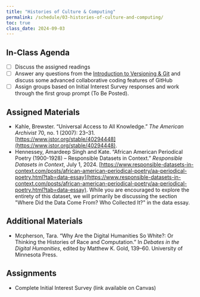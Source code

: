 ```yaml
---
title: "Histories of Culture & Computing"
permalink: /schedule/03-histories-of-culture-and-computing/
toc: true
class_date: 2024-09-03
---
```


## In-Class Agenda

- [ ] Discuss the assigned readings
- [ ] Answer any questions from the [Introduction to Versioning & Git]({{site.baseurl}}/materials/introducing-humanities-computing/03-intro-versioning-git/) and discuss some advanced collaborative coding features of GitHub
- [ ] Assign groups based on Initial Interest Survey responses and work through the first group prompt (To Be Posted).

## Assigned Materials

- Kahle, Brewster. “Universal Access to All Knowledge.” *The American Archivist* 70, no. 1 (2007): 23–31. [https://www.jstor.org/stable/40294448](https://www.jstor.org/stable/40294448).
- Hennessey, Amardeep Singh and Kate. “African American Periodical Poetry (1900-1928) – Responsible Datasets in Context.” *Responsible Datasets in Context*, July 1, 2024. [https://www.responsible-datasets-in-context.com/posts/african-american-periodical-poetry/aa-periodical-poetry.html?tab=data-essay](https://www.responsible-datasets-in-context.com/posts/african-american-periodical-poetry/aa-periodical-poetry.html?tab=data-essay). While you are encouraged to explore the entirety of this dataset, we will primarily be discussing the section "Where Did the Data Come From? Who Collected It?" in the data essay.

## Additional Materials

- Mcpherson, Tara. “Why Are the Digital Humanities So White?: Or Thinking the Histories of Race and Computation.” In *Debates in the Digital Humanities*, edited by Matthew K. Gold, 139–60. University of Minnesota Press​.

## Assignments

- Complete Initial Interest Survey (link available on Canvas)